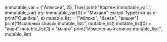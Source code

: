 immutable_var = ("Алексей", 25, True)
print("Кортеж immutable_var:", immutable_var)
try:
    immutable_var[0] = "Михаил"
except TypeError as e:
    print("Ошибка:", e)
mutable_list = ["яблоко", "банан", "вишня"]
print("Исходный список mutable_list:", mutable_list)
mutable_list[0] = "киви"
mutable_list[1] = "манго"
print("Измененный список mutable_list:", mutable_list)
